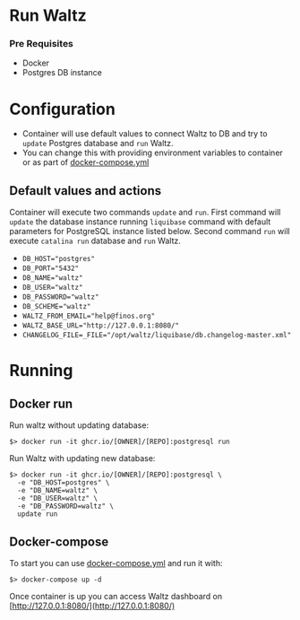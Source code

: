 

# Run Waltz

### Pre Requisites

* Docker
* Postgres DB instance

# Configuration

- Container will use default values to connect Waltz to DB and try to `update` Postgres database and `run` Waltz.
- You can change this with providing environment variables to container or as part of [docker-compose.yml](../docker-compose.yml)

## Default values and actions
 Container will execute two commands `update` and `run`. First command will `update` the database instance running `liquibase` command with default parameters for PostgreSQL instance listed below. Second command `run` will execute `catalina run` database and `run` Waltz.

* `DB_HOST="postgres"`
* `DB_PORT="5432"`
* `DB_NAME="waltz"`
* `DB_USER="waltz"`
* `DB_PASSWORD="waltz"`
* `DB_SCHEME="waltz"`
* `WALTZ_FROM_EMAIL="help@finos.org"`
* `WALTZ_BASE_URL="http://127.0.0.1:8080/"`
* `CHANGELOG_FILE=_FILE="/opt/waltz/liquibase/db.changelog-master.xml"`

# Running

## Docker run

Run waltz without updating database:

    $> docker run -it ghcr.io/[OWNER]/[REPO]:postgresql run

Run Waltz with updating new database:

    $> docker run -it ghcr.io/[OWNER]/[REPO]:postgresql \
      -e "DB_HOST=postgres" \
      -e "DB_NAME=waltz" \
      -e "DB_USER=waltz" \
      -e "DB_PASSWORD=waltz" \
      update run

## Docker-compose

To start you can use [docker-compose.yml](../docker-compose.yml) and run it with:

    $> docker-compose up -d 

Once container is up you can access Waltz dashboard on [http://127.0.0.1:8080/](http://127.0.0.1:8080/)
